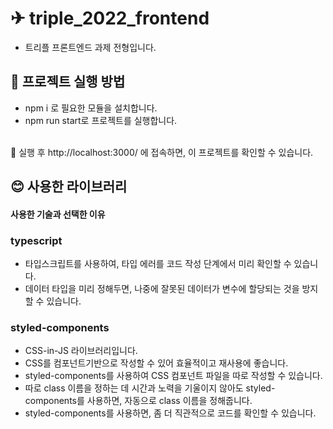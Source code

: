# ✈︎ triple_2022_frontend

- 트리플 프론트엔드 과제 전형입니다.

## 🍰 프로젝트 실행 방법

- npm i 로 필요한 모듈을 설치합니다.
- npm run start로 프로젝트를 실행합니다.

<br/>🍉 실행 후 http://localhost:3000/ 에 접속하면, 이 프로젝트를 확인할 수 있습니다.

## 😊 사용한 라이브러리

#### 사용한 기술과 선택한 이유

### typescript

- 타입스크립트를 사용하여, 타입 에러를 코드 작성 단계에서 미리 확인할 수 있습니다.
- 데이터 타입을 미리 정해두면, 나중에 잘못된 데이터가 변수에 할당되는 것을 방지할 수 있습니다.

### styled-components

- CSS-in-JS 라이브러리입니다.
- CSS를 컴포넌트기반으로 작성할 수 있어 효율적이고 재사용에 좋습니다.
- styled-components를 사용하여 CSS 컴포넌트 파일을 따로 작성할 수 있습니다.
- 따로 class 이름을 정하는 데 시간과 노력을 기울이지 않아도 styled-components를 사용하면, 자동으로 class 이름을 정해줍니다.
- styled-components를 사용하면, 좀 더 직관적으로 코드를 확인할 수 있습니다.
